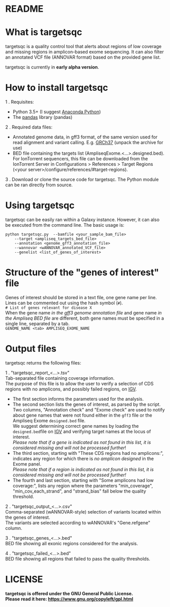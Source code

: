 # README #

# What is targetsqc #

targetsqc is a quality control tool that alerts about regions of low coverage and missing regions in amplicon-based exome sequencing. It can also filter an annotated VCF file (ANNOVAR format) based on the provided gene list.  

targetsqc is currently in **early alpha version**.  


# How to install targetsqc #

1 . Requisites:  

 * Python 3.5+ (I suggest [Anaconda Python](https://www.continuum.io/downloads))  
 * The [pandas](https://pandas.pydata.org/) library (pandas)  
 
2 . Required data files:  
 
 * Annotated genome data, in gff3 format, of the same version used for read alignment and variant calling. E.g. [GRCh37](ftp://ftp.ncbi.nlm.nih.gov/genomes/H_sapiens/GRCh37.p13_interim_annotation/interim_GRCh37.p13_top_level_2017-01-13.gff3.gz) (unpack the archive for use)  
 * BED file containing the targets list (AmpliseqExome.<...>.designed.bed). For IonTorrent sequencers, this file can be downloaded from the IonTorrent Server in Configurations > References > Target Regions (\<your server>/configure/references/#target-regions).  
  
3 . Download or clone the source code for targetsqc. The Python module can be ran directly from source.  

# Using targetsqc #

targetsqc can be easily ran within a Galaxy instance.
However, it can also be executed from the command line. The basic usage is:  

~~~~
python targetsqc.py  --bamfile <your_sample_bam_file>  
    --target <ampliseq_targets_bed_file>  
    --annotation <genome_gff3_annotation_file>  
    --wannovar <wANNOVAR_annotated_VCF_file>  
    --genelist <list_of_genes_of_interest>  
~~~~

# Structure of the "genes of interest" file #
Genes of interest should be stored in a text file, one gene name per line.  
Lines can be commented out using the hash symbol (`#`).  
`# List of genes relevant for disease X`  
When the gene name *in the gff3 genome annotation file* and gene name *in the Ampliseq BED file* are different, both gene names must be specified in a single line, separated by a tab.  
`GENOME_NAME <tab> AMPLISEQ_EXOME_NAME`  

# Output files #
targetsqc returns the following files:  

1 . "targetsqc_report_<...>.tsv"  
Tab-separated file containing coverage information.  
The purpose of this file is to allow the user to verify a selection of CDS regions with no amplicons, and possibly failed regions, on [IGV](https://software.broadinstitute.org/software/igv/).  
* The first section informs the parameters used for the analysis.
* The second section lists the genes of interest, as parsed by the script. Two columns, "Annotation check" and "Exome check" are used to notify about gene names that were not found either in the `gff3` file or the Ampliseq Exome `designed.bed` file.  
  We suggest determining correct gene names by loading the `designed.bed`file on [IGV](https://software.broadinstitute.org/software/igv/) and verifying target names at the locus of interest.  
  _Please note that if a gene is indicated as not found in this list, it is considered missing and will not be processed further_!  
* The third section, starting with "These CDS regions had no amplicons:", indicates any region for which there is _no amplicon designed_ in the Exome panel.  
  _Please note that if a region is indicated as not found in this list, it is considered missing and will not be processed further!_  
* The fourth and last section, starting with "Some amplicons had low coverage:", lists any region where the parameters "min_coverage", "min_cov_each_strand", and "strand_bias" fall below the quality threshold.  

2 . "targetsqc_output_<...>.csv"  
Comma-separated (wANNOVAR-style) selection of variants located within the genes of interest.  
The variants are selected according to wANNOVAR's "Gene.refgene" column.  

3 . "targetsqc_genes_<...>.bed"  
BED file showing all exonic regions considered for the analysis.  

4 . "targetsqc_failed_<...>.bed"  
BED file showing all regions that failed to pass the quality thresholds.

# LICENSE #

**targetsqc is offered under the GNU General Public License.**  
**Please read it here: https://www.gnu.org/copyleft/gpl.html**  


